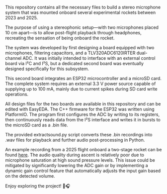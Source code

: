 This repository contains all the necessary files to build a stereo microphone system that was mounted onboard several experimental rockets between 2023 and 2025.

The purpose of using a stereophonic setup—with two microphones placed 10 cm apart—is to allow post-flight playback through headphones, recreating the sensation of being onboard the rocket.

The system was developed by first designing a board equipped with two microphones, filtering capacitors, and a TLV320ADC6120IRTER dual-channel ADC. It was initially intended to interface with an external control board via I²C and I²S, but a dedicated second board was eventually designed specifically for this subsystem.

This second board integrates an ESP32 microcontroller and a microSD card. The complete system requires an external 3.3 V power source capable of supplying up to 100 mA, mainly due to current spikes during SD card write operations.

All design files for the two boards are available in this repository and can be edited with EasyEDA. The C++ firmware for the ESP32 was written using PlatformIO. The program first configures the ADC by writing to its registers, then continuously reads data from the I²S interface and writes it in bursts to the microSD card as a .bin file.

The provided extractsound.py script converts these .bin recordings into .wav files for playback and further audio post-processing in Python.

An example recording from a 2025 flight onboard a two-stage rocket can be found [here](https://youtu.be/YBQxnALEHxU). The audio quality during ascent is relatively poor due to microphone saturation at high sound pressure levels. This issue could be mitigated by significantly lowering the ADC gain or by implementing a dynamic gain control feature that automatically adjusts the input gain based on the detected volume.

Enjoy exploring the project! 🚀🎧


